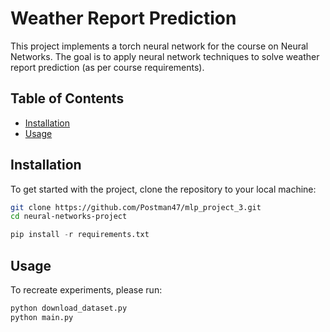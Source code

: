 # Weather Report Prediction

This project implements a torch neural network for the course on Neural Networks. The goal is to apply neural network techniques to solve weather report prediction (as per course requirements). 

## Table of Contents
- [Installation](#installation)
- [Usage](#usage)
<!-- - [Project Structure](#project-structure)
- [Dependencies](#dependencies)
- [License](#license) -->

## Installation
To get started with the project, clone the repository to your local machine:

```bash
git clone https://github.com/Postman47/mlp_project_3.git
cd neural-networks-project
```

```.py
pip install -r requirements.txt
```

## Usage
To recreate experiments, please run:

```.py
python download_dataset.py
python main.py
```